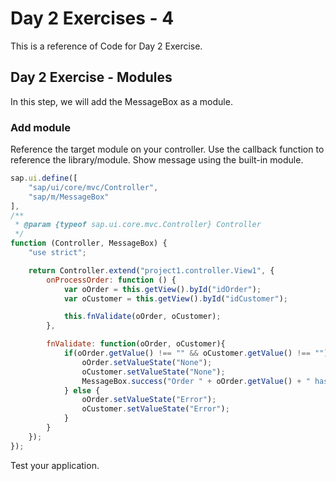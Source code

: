 # Day 2 Exercises - 4
This is a reference of Code for Day 2 Exercise.

## Day 2 Exercise - Modules
In this step, we will add the MessageBox as a module.

### Add module
Reference the target module on your controller. Use the callback function to reference the library/module. Show  message using the  built-in module.
```js
sap.ui.define([
    "sap/ui/core/mvc/Controller",
    "sap/m/MessageBox"
],
/**
 * @param {typeof sap.ui.core.mvc.Controller} Controller
 */
function (Controller, MessageBox) {
    "use strict";

    return Controller.extend("project1.controller.View1", {
        onProcessOrder: function () {
            var oOrder = this.getView().byId("idOrder");
            var oCustomer = this.getView().byId("idCustomer");

            this.fnValidate(oOrder, oCustomer);
        },

        fnValidate: function(oOrder, oCustomer){
            if(oOrder.getValue() !== "" && oCustomer.getValue() !== ""){
                oOrder.setValueState("None");
                oCustomer.setValueState("None");
                MessageBox.success("Order " + oOrder.getValue() + " has been processed for Customer " + oCustomer.getValue() + " sucessfully!" );
            } else {
                oOrder.setValueState("Error");
                oCustomer.setValueState("Error");
            }
        }
    });
});
```

Test your application. 
